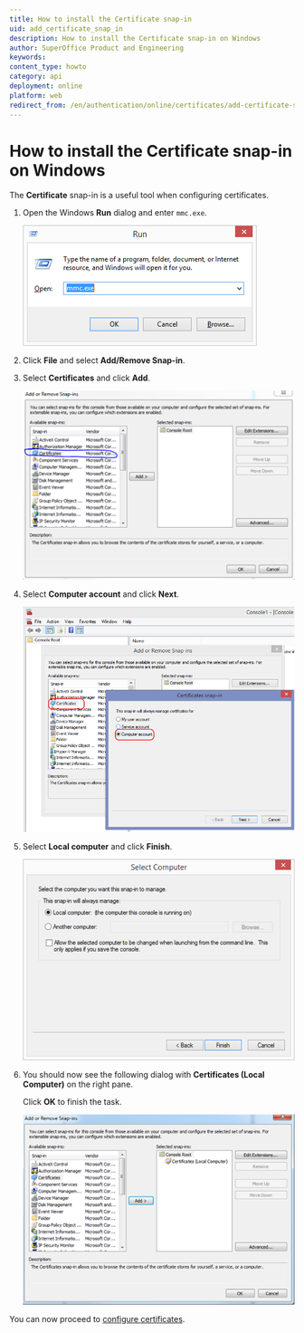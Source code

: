 ```yaml
---
title: How to install the Certificate snap-in
uid: add_certificate_snap_in
description: How to install the Certificate snap-in on Windows 
author: SuperOffice Product and Engineering
keywords:
content_type: howto
category: api
deployment: online
platform: web
redirect_from: /en/authentication/online/certificates/add-certificate-snap-in
---
```


# How to install the Certificate snap-in on Windows

The **Certificate** snap-in is a useful tool when configuring certificates.

1. Open the Windows **Run** dialog and enter `mmc.exe`.

    ![x -screenshot][img1]

2. Click **File** and select **Add/Remove Snap-in**.

3. Select **Certificates** and click **Add**.

    ![x -screenshot][img2]

4. Select **Computer account** and click **Next**.

    ![x -screenshot][img3]

5. Select **Local computer** and click **Finish**.

    ![x -screenshot][img4]

6. You should now see the following dialog with **Certificates (Local Computer)** on the right pane.

    Click **OK** to finish the task.

    ![x -screenshot][img5]

You can now proceed to [configure certificates][1].

<!-- Referenced links -->
[1]: configure.md

<!-- Referenced images -->
[img1]: media/rundialog.png
[img2]: media/addremovesnapin.png
[img3]: media/mmc-certs-snapin.png
[img4]: media/selectlocalcomputer.png
[img5]: media/addremoveadded.png
